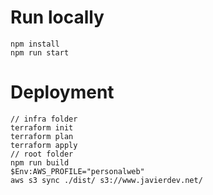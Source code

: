 # Run locally

```
npm install
npm run start
```

# Deployment

```
// infra folder
terraform init
terraform plan
terraform apply
// root folder
npm run build
$Env:AWS_PROFILE="personalweb"
aws s3 sync ./dist/ s3://www.javierdev.net/
```